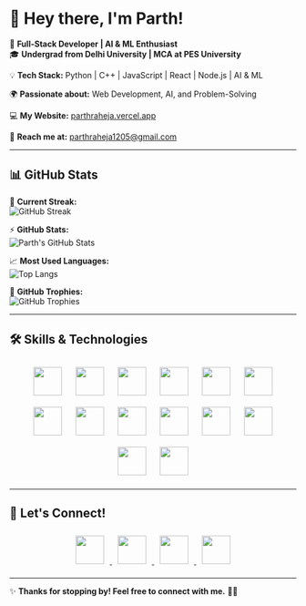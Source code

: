 # 👋 Hey there, I'm **Parth!**  

🚀 **Full-Stack Developer | AI & ML Enthusiast**  
🎓 **Undergrad from Delhi University | MCA at PES University**  

💡 **Tech Stack:** Python | C++ | JavaScript | React | Node.js | AI & ML  

🌍 **Passionate about:** Web Development, AI, and Problem-Solving  

💻 **My Website:** [parthraheja.vercel.app](https://parthraheja.vercel.app/)  

📧 **Reach me at:** parthraheja1205@gmail.com  

---

## 📊 GitHub Stats  
🎯 **Current Streak:**  
![GitHub Streak](https://github-readme-streak-stats.herokuapp.com/?user=novice1205&theme=radical&hide_border=false)  

⚡ **GitHub Stats:**  
![Parth's GitHub Stats](https://github-readme-stats.vercel.app/api?username=novice1205&show_icons=true&theme=radical&hide_border=false&count_private=true&include_all_commits=true)  

📈 **Most Used Languages:**  
![Top Langs](https://github-readme-stats.vercel.app/api/top-langs/?username=novice1205&theme=radical&hide_border=false&layout=compact&langs_count=8)  

🚀 **GitHub Trophies:**  
![GitHub Trophies](https://github-profile-trophy.vercel.app/?username=novice1205&theme=radical&margin-w=10&no-frame=false)  

---

## 🛠 **Skills & Technologies**  

<p align="center">
  <img src="https://cdn.jsdelivr.net/gh/devicons/devicon/icons/python/python-original.svg" height="50" style="margin: 10px;" />
  <img src="https://cdn.jsdelivr.net/gh/devicons/devicon/icons/cplusplus/cplusplus-original.svg" height="50" style="margin: 10px;" />
  <img src="https://cdn.jsdelivr.net/gh/devicons/devicon/icons/java/java-original.svg" height="50" style="margin: 10px;" />
  <img src="https://cdn.jsdelivr.net/gh/devicons/devicon/icons/javascript/javascript-original.svg" height="50" style="margin: 10px;" />
  <img src="https://cdn.jsdelivr.net/gh/devicons/devicon/icons/react/react-original.svg" height="50" style="margin: 10px;" />
  <img src="https://cdn.jsdelivr.net/gh/devicons/devicon/icons/nodejs/nodejs-original.svg" height="50" style="margin: 10px;" />
  <img src="https://cdn.jsdelivr.net/gh/devicons/devicon/icons/mongodb/mongodb-original.svg" height="50" style="margin: 10px;" />
  <img src="https://cdn.jsdelivr.net/gh/devicons/devicon/icons/express/express-original.svg" height="50" style="margin: 10px;" />
  <img src="https://cdn.jsdelivr.net/gh/devicons/devicon/icons/tailwindcss/tailwindcss-original.svg" height="50" style="margin: 10px;" />
  <img src="https://cdn.jsdelivr.net/gh/devicons/devicon/icons/tensorflow/tensorflow-original.svg" height="50" style="margin: 10px;" />
  <img src="https://cdn.jsdelivr.net/gh/devicons/devicon/icons/flask/flask-original.svg" height="50" style="margin: 10px;" />
  <img src="https://cdn.jsdelivr.net/gh/devicons/devicon/icons/git/git-original.svg" height="50" style="margin: 10px;" />
  <img src="https://cdn.jsdelivr.net/gh/devicons/devicon/icons/github/github-original.svg" height="50" style="margin: 10px;" />
  <img src="https://cdn.jsdelivr.net/gh/devicons/devicon/icons/docker/docker-original.svg" height="50" style="margin: 10px;" />
</p>

---

## 🔗 **Let's Connect!**  

<p align="center">
  <a href="https://www.linkedin.com/in/parth-raheja-ba765b230/">
    <img src="https://cdn.jsdelivr.net/gh/devicons/devicon/icons/linkedin/linkedin-original.svg" height="50" style="margin: 10px;" />
  </a>
  <a href="https://github.com/novice1205">
    <img src="https://cdn.jsdelivr.net/gh/devicons/devicon/icons/github/github-original.svg" height="50" style="margin: 10px;" />
  </a>
  <a href="https://x.com/ParthRaheja1205">
    <img src="https://cdn.jsdelivr.net/gh/devicons/devicon/icons/twitter/twitter-original.svg" height="50" style="margin: 10px;" />
  </a>
  <a href="mailto:parthraheja1205@gmail.com"> 
    <img src="https://cdn.jsdelivr.net/gh/devicons/devicon/icons/google/google-original.svg" height="50" style="margin: 10px;" /> 
  </a> 
</p>

---

✨ **Thanks for stopping by! Feel free to connect with me.** 🚀🔥  

